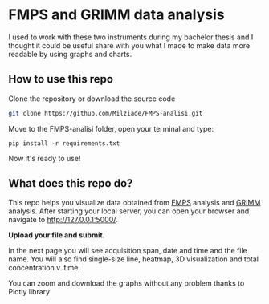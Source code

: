 # FMPS and GRIMM data analysis
I used to work with these two instruments during my bachelor thesis and I thought it could be useful share with you what I made to make data more readable by using graphs and charts.

## How to use this repo
Clone the repository or download the source code
```bash
git clone https://github.com/Milziade/FMPS-analisi.git
```
Move to the FMPS-analisi folder, open your terminal and type:
```
pip install -r requirements.txt
```
Now it's ready to use!

## What does this repo do?
This repo helps you visualize data obtained from [FMPS](https://tsi.com/products/particle-sizers/fast-particle-sizer-spectrometers/fast-mobility-particle-sizer-(fmps)-3091/) analysis and [GRIMM](https://amof.ac.uk/instruments/grimm-optical-particle-counter-1-108/) analysis.
After starting your local server, you can open your browser and navigate to http://127.0.0.1:5000/.

**Upload your file and submit.**

In the next page you will see acquisition span, date and time and the file name. You will also find single-size line, heatmap, 3D visualization and total concentration v. time.

You can zoom and download the graphs without any problem thanks to Plotly library
